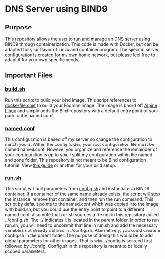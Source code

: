 
# DNS Server using BIND9

## Purpose
This repository allows the user to run and manage an DNS server using BIND9 through containerization. This code is made with Docker, but can be adapted for your flavor of Linux and container program. The specific server configuration is created for my own home network, but please feel free to adapt it for your own specific needs.

## Important Files
### [build.sh](https://github.com/notarobot767/dns-bind9/blob/master/build.sh)
Run this script to build your bind image. This script references to [dockerfile.conf](https://github.com/notarobot767/dns-bind9/blob/master/dockerfile.conf) to build your Podman image. The image is based off [Alpine Linux](https://hub.docker.com/_/alpine) and simply adds the Bind repository with a default entry point of your path to the named.conf.

### [named.conf](https://github.com/notarobot767/dns-bind9/blob/master/config/named.conf)
This configuration is based off my server so change the configuration to match yours. Within the config folder, your root configuration file must be named named.conf. However you organize and reference the remainder of your configuration is up to you. I split my configuration within the named and zone folder. This repository is not meant to be Bind configuration tutorial. View [this guide](https://bind9.readthedocs.io/en/latest/) or another for your bind setup.

### [run.sh](https://github.com/notarobot767/dns-bind9/blob/master/run.sh)
This script will pull parameters from [config.sh](https://github.com/notarobot767/dns-bind9/blob/master/config.sh) and instantiates a BIND9 container. If a container of the same name already exists, the script will stop the instance, remove that container, and then run the run command. This script by default points to the named.conf which was copied into the image with build.sh, but you could use the entry point to point to a different named.conf. Also note that run.sh sources a file not in this repository called ../config.sh. The ../ indicates it is located in the parent folder. In order to run run.sh, you will need to uncommit that line in run.sh and add the necessary variables not already defined in ./config.sh. Alternatively, you could create a config.sh in the parent folder. The purpose of doing this would be to add global parameters for other images. That is why ../config is sourced first followed by ./config. Config.sh in this repository is meant to be locally scoped parameters.
